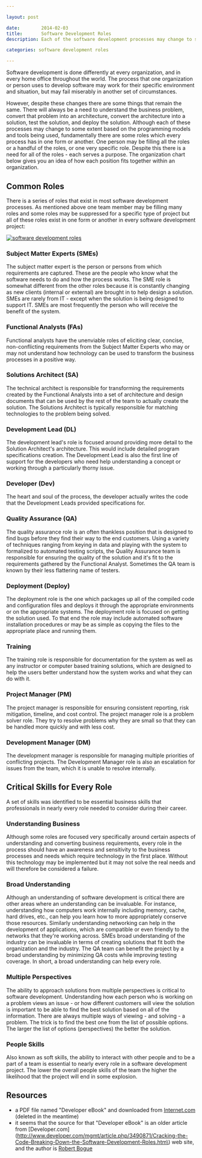 ```yaml
---

layout: post

date:        2014-02-03
title:       Software Development Roles
description: Each of the software development processes may change to some extent, but fundamentally there are some roles which every process has in one form or another.

categories: software development roles

---
```



Software development is done differently at every organization, and in every home office throughout the world.
The process that one organization or person uses to develop software may work for their specific environment and situation,
but may fail miserably in another set of circumstances.

However, despite these changes there are some things that remain the same. There will always be a need to understand the business problem,
convert that problem into an architecture, convert the architecture into a solution, test the solution, and deploy the solution.
Although each of these processes may change to some extent based on the programming models and tools being used, fundamentally there are some roles
which every process has in one form or another.
One person may be filling all the roles or a handful of the roles, or one very specific role.
Despite this there is a need for all of the roles - each serves a purpose.
The organization chart below gives you an idea of how each position fits together within an organization.


## Common Roles

There is a series of roles that exist in most software development processes.
As mentioned above one team member may be filling many roles and some roles may be suppressed for a specific type of project
but all of these roles exist in one form or another in every software development project:

[![software development roles]({{site.images}}{{page.url}}software-development-roles.png)]({{site.images}}{{page.url}}software-development-roles.png)

### Subject Matter Experts (SMEs)

The subject matter expert is the person or persons from which requirements are captured.
These are the people who know what the software needs to do and how the process works.
The SME role is somewhat different from the other roles because it is constantly changing as
new clients (internal or external) are brought in to help design a solution.
SMEs are rarely from IT - except when the solution is being designed to support IT.
SMEs are most frequently the person who will receive the benefit of the system.


### Functional Analysts (FAs)

Functional analysts have the unenviable roles of eliciting clear, concise, non-conflicting requirements from the Subject Matter Experts
who may or may not understand how technology can be used to transform the business processes in a positive way.


### Solutions Architect (SA)

The technical architect is responsible for transforming the requirements created by the Functional Analysts
into a set of architecture and design documents that can be used by the rest of the team to actually create the solution.
The Solutions Architect is typically responsible for matching technologies to the problem being solved.


### Development Lead (DL)

The development lead's role is focused around providing more detail to the Solution Architect's architecture.
This would include detailed program specifications creation.
The Development Lead is also the first line of support for the developers who need help understanding a concept or working through a particularly thorny issue.


### Developer (Dev)

The heart and soul of the process, the developer actually writes the code that the Development Leads provided specifications for.


### Quality Assurance (QA)

The quality assurance role is an often thankless position that is designed to find bugs before they find their way to the end customers.
Using a variety of techniques ranging from keying in data and playing with the system to formalized to automated testing scripts,
the Quality Assurance team is responsible for ensuring the quality of the solution and it's fit to the requirements gathered by the Functional Analyst.
Sometimes the QA team is known by their less flattering name of testers.


### Deployment (Deploy)

The deployment role is the one which packages up all of the compiled code and configuration files and deploys it through the appropriate environments or on the appropriate systems.
The deployment role is focused on getting the solution used.
To that end the role may include automated software installation procedures or may be as simple as copying the files to the appropriate place and running them.


### Training

The training role is responsible for documentation for the system as well as any instructor or computer based training solutions,
which are designed to help the users better understand how the system works and what they can do with it.


### Project Manager (PM)

The project manager is responsible for ensuring consistent reporting, risk mitigation, timeline, and cost control.
The project manager role is a problem solver role.
They try to resolve problems why they are small so that they can be handled more quickly and with less cost.


### Development Manager (DM)

The development manager is responsible for managing multiple priorities of conflicting projects.
The Development Manager role is also an escalation for issues from the team, which it is unable to resolve internally.


## Critical Skills for Every Role

A set of skills was identified to be essential business skills that professionals in nearly every role needed to consider during their career.


### Understanding Business

Although some roles are focused very specifically around certain aspects of understanding and converting business requirements,
every role in the process should have an awareness and sensitivity to the business processes and needs which require technology in the first place.
Without this technology may be implemented but it may not solve the real needs and will therefore be considered a failure.


### Broad Understanding

Although an understanding of software development is critical there are other areas where an understanding can be invaluable.
For instance, understanding how computers work internally including memory, cache, hard drives, etc.,
can help you learn how to more appropriately conserve those resources.
Similarly understanding networking can help in the development of applications,
which are compatible or even friendly to the networks that they're working across.
SMEs broad understanding of the industry can be invaluable in terms of creating solutions that fit both the organization and the industry.
The QA team can benefit the project by a broad understanding by minimizing QA costs while improving testing coverage.
In short, a broad understanding can help every role.


### Multiple Perspectives

The ability to approach solutions from multiple perspectives is critical to software development.
Understanding how each person who is working on a problem views an issue - or how different customers will view the solution
is important to be able to find the best solution based on all of the information.
There are always multiple ways of viewing - and solving - a problem.
The trick is to find the best one from the list of possible options.
The larger the list of options (perspectives) the better the solution.


### People Skills

Also known as soft skills, the ability to interact with other people and to be a part of a team is essential to nearly every role in a software development project.
The lower the overall people skills of the team the higher the likelihood that the project will end in some explosion.


## Resources

- a PDF file named "Developer eBook" and downloaded from [Internet.com](http://www.internet.com) (deleted in the meantime)
- it seems that the source for that "Developer eBook" is an older article from [Developer.com](http://www.developer.com/mgmt/article.php/3490871/Cracking-the-Code-Breaking-Down-the-Software-Development-Roles.htm\) web site, and the author is [Robert Bogue](mailto:Robert.Bogue@CroweChizek.com)
